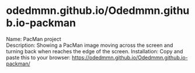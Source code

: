 # odedmmn.github.io/Odedmmn.github.io-packman
Name: PacMan project  
Description: Showing a PacMan image moving across the screen and turning back when reaches the edge of the screen.
Installation: Copy and paste this to your browser: https://odedmmn.github.io/Odedmmn.github.io-packman/


